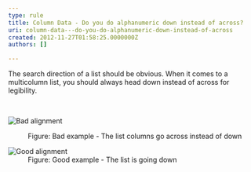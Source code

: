 ```yaml
---
type: rule
title: Column Data - Do you do alphanumeric down instead of across?
uri: column-data---do-you-do-alphanumeric-down-instead-of-across
created: 2012-11-27T01:58:25.0000000Z
authors: []

---
```




<span class='intro'> <p>The search direction of a list should be obvious. When it comes to a multicolumn list, you should always head down instead of across for legibility.</p> </span>

​<dl class="badImage"><dt><img alt="Bad alignment" src="http&#58;//www.ssw.com.au/ssw/Standards/Rules/Images/bad-alphanum.jpg" /></dt>
<dd>Figure&#58; Bad example - The list columns go across instead of down</dd></dl>
<dl class="goodImage"><dt><img alt="Good alignment" src="http&#58;//www.ssw.com.au/ssw/Standards/Rules/Images/good-alphanum.jpg" /></dt>
<dd>Figure&#58; Good example - The list is going down</dd></dl>



